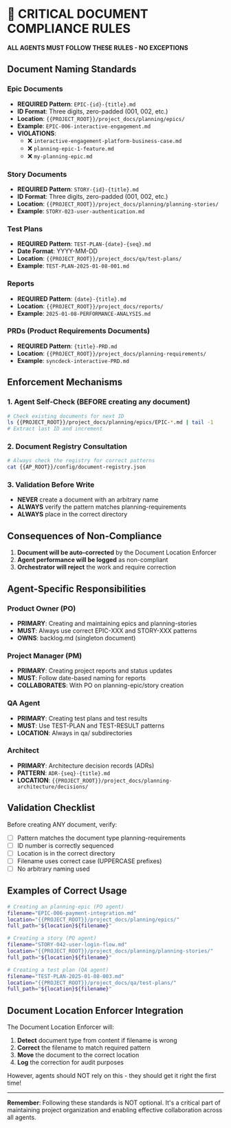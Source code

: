 # 🔴 CRITICAL DOCUMENT COMPLIANCE RULES

**ALL AGENTS MUST FOLLOW THESE RULES - NO EXCEPTIONS**

## Document Naming Standards

### Epic Documents
- **REQUIRED Pattern**: `EPIC-{id}-{title}.md`
- **ID Format**: Three digits, zero-padded (001, 002, etc.)
- **Location**: `{{PROJECT_ROOT}}/project_docs/planning/epics/`
- **Example**: `EPIC-006-interactive-engagement.md`
- **VIOLATIONS**: 
  - ❌ `interactive-engagement-platform-business-case.md`
  - ❌ `planning-epic-1-feature.md`
  - ❌ `my-planning-epic.md`

### Story Documents
- **REQUIRED Pattern**: `STORY-{id}-{title}.md`
- **ID Format**: Three digits, zero-padded (001, 002, etc.)
- **Location**: `{{PROJECT_ROOT}}/project_docs/planning/planning-stories/`
- **Example**: `STORY-023-user-authentication.md`

### Test Plans
- **REQUIRED Pattern**: `TEST-PLAN-{date}-{seq}.md`
- **Date Format**: YYYY-MM-DD
- **Location**: `{{PROJECT_ROOT}}/project_docs/qa/test-plans/`
- **Example**: `TEST-PLAN-2025-01-08-001.md`

### Reports
- **REQUIRED Pattern**: `{date}-{title}.md`
- **Location**: `{{PROJECT_ROOT}}/project_docs/reports/`
- **Example**: `2025-01-08-PERFORMANCE-ANALYSIS.md`

### PRDs (Product Requirements Documents)
- **REQUIRED Pattern**: `{title}-PRD.md`
- **Location**: `{{PROJECT_ROOT}}/project_docs/planning-requirements/`
- **Example**: `syncdeck-interactive-PRD.md`

## Enforcement Mechanisms

### 1. Agent Self-Check (BEFORE creating any document)
```bash
# Check existing documents for next ID
ls {{PROJECT_ROOT}}/project_docs/planning/epics/EPIC-*.md | tail -1
# Extract last ID and increment
```

### 2. Document Registry Consultation
```bash
# Always check the registry for correct patterns
cat {{AP_ROOT}}/config/document-registry.json
```

### 3. Validation Before Write
- **NEVER** create a document with an arbitrary name
- **ALWAYS** verify the pattern matches planning-requirements
- **ALWAYS** place in the correct directory

## Consequences of Non-Compliance

1. **Document will be auto-corrected** by the Document Location Enforcer
2. **Agent performance will be logged** as non-compliant
3. **Orchestrator will reject** the work and require correction

## Agent-Specific Responsibilities

### Product Owner (PO)
- **PRIMARY**: Creating and maintaining epics and planning-stories
- **MUST**: Always use correct EPIC-XXX and STORY-XXX patterns
- **OWNS**: backlog.md (singleton document)

### Project Manager (PM)
- **PRIMARY**: Creating project reports and status updates
- **MUST**: Follow date-based naming for reports
- **COLLABORATES**: With PO on planning-epic/story creation

### QA Agent
- **PRIMARY**: Creating test plans and test results
- **MUST**: Use TEST-PLAN and TEST-RESULT patterns
- **LOCATION**: Always in qa/ subdirectories

### Architect
- **PRIMARY**: Architecture decision records (ADRs)
- **PATTERN**: `ADR-{seq}-{title}.md`
- **LOCATION**: `{{PROJECT_ROOT}}/project_docs/planning-architecture/decisions/`

## Validation Checklist

Before creating ANY document, verify:
- [ ] Pattern matches the document type planning-requirements
- [ ] ID number is correctly sequenced
- [ ] Location is in the correct directory
- [ ] Filename uses correct case (UPPERCASE prefixes)
- [ ] No arbitrary naming used

## Examples of Correct Usage

```bash
# Creating an planning-epic (PO agent)
filename="EPIC-006-payment-integration.md"
location="{{PROJECT_ROOT}}/project_docs/planning/epics/"
full_path="${location}${filename}"

# Creating a story (PO agent)
filename="STORY-042-user-login-flow.md"
location="{{PROJECT_ROOT}}/project_docs/planning/planning-stories/"
full_path="${location}${filename}"

# Creating a test plan (QA agent)
filename="TEST-PLAN-2025-01-08-003.md"
location="{{PROJECT_ROOT}}/project_docs/qa/test-plans/"
full_path="${location}${filename}"
```

## Document Location Enforcer Integration

The Document Location Enforcer will:
1. **Detect** document type from content if filename is wrong
2. **Correct** the filename to match required pattern
3. **Move** the document to the correct location
4. **Log** the correction for audit purposes

However, agents should NOT rely on this - they should get it right the first time!

---

**Remember**: Following these standards is NOT optional. It's a critical part of maintaining project organization and enabling effective collaboration across all agents.